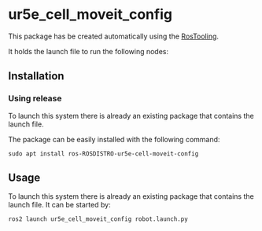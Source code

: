 # ur5e_cell_moveit_config

This package has be created automatically using the [RosTooling](https://github.com/ipa320/RosTooling).


It holds the launch file to run the following nodes:


## Installation

### Using release

To launch this system there is already an existing package that contains the launch file.

The package can be easily installed with the following command:

```
sudo apt install ros-ROSDISTRO-ur5e-cell-moveit-config
```



## Usage

To launch this system there is already an existing package that contains the launch file. It can be started by:

```
ros2 launch ur5e_cell_moveit_config robot.launch.py 
```


